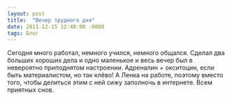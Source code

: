 ```yaml
---
layout: post
title:  "Вечер трудного дня"
date: 2011-12-15 12:48:00 -0000
tags: Блог
---
```


Сегодня много работал, немного учился, немного общался. Сделал два больших хороших дела и одно маленькое и весь вечер был в невероятно приподнятом настроении. Адреналин + окситоцин, если быть материалистом, но так клёво! А Ленка на работе, поэтому вместо того, чтобы делиться этим с ней сижу заполночь в интернете. Всем приятных снов.